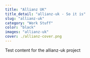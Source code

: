 ```yaml
---
title: "Allianz UK"
title_detail: "allianz-uk - So it is"
slug: "allianz-uk"
category: "Work Stuff"
color: "black"
images: "allianz-uk"
cover: ./allianz-cover.png
---
```


Test content for the allianz-uk project
